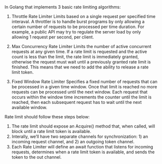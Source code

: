 In Golang that implements 3 basic rate limiting algorithms:

1. Throttle Rate Limiter Limits based on a single request per specified time interaval. A throttler is to handle burst
   programs by only allowing a certain number of requests to be processed per time duration. For example, a public API
   may try to regulate the server load by only allowing 1 request per second, per client.

2. Max Concurrency Rate Limiter Limits the number of active concurrent requests at any given time. If a rate limit is
   requested and the active count is less than the limit, the rate limit is immediately granted, otherwise the request
   must wait until a previously granted rate limit is finished. This means that we need to add the ability to release a
   rate limit token.

3. Fixed Window Rate Limiter Specifies a fixed number of requests that can be processed in a given time window. Once
   that limit is reached no more requests can be processed until the next window. Each request that occurs within the
   window time increments the counter until the limit is reached, then each subsequent request has to wait until the
   next available window.

Rate limit should follow these steps below:

1. The rate limit should expose an Acquire() method that, when called, will block until a rate limit token is available.
2. Interally, we’ll have two separate channels for synchronization: 1) an incoming request channel, and 2) an outgoing
   token channel.
3. Each Rate Limiter will define an await function that listens for incoming requests, determines when a rate limit
   token is available, and sends the token to the out channel.